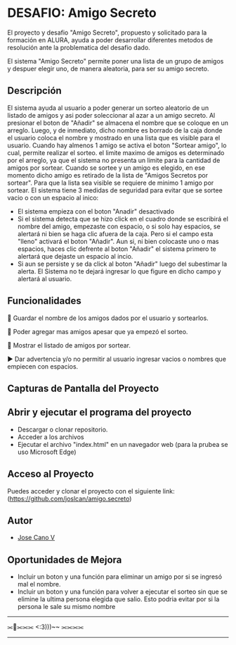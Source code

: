 # DESAFIO: Amigo Secreto

El proyecto y desafio "Amigo Secreto", propuesto y solicitado para la formación en ALURA, ayuda a poder desarrollar diferentes metodos de resolución ante la problematica del desafio dado.

El sistema "Amigo Secreto" permite poner una lista de un grupo de amigos y despuer elegir uno, de manera aleatoria, para ser su amigo secreto.

## Descripción

El sistema ayuda al usuario a poder generar un sorteo aleatorio de un listado de amigos y asi poder soleccionar al azar a un amigo secreto.
Al presionar el boton de "Añadir" se almacena el nombre que se coloque en un arreglo. Luego, y de inmediato, dicho nombre es borrado de la caja donde el usuario coloca el nombre y mostrado en una lista que es visible para el usuario.
Cuando hay almenos 1 amigo se activa el boton "Sortear amigo", lo cual, permite realizar el sorteo. el limite maximo de amigos es determinado por el arreglo, ya que el sistema no presenta un limite para la cantidad de amigos por sortear.
Cuando se sortee y un amigo es elegido, en ese momento dicho amigo es retirado de la lista de "Amigos Secretos por sortear". Para que la lista sea visible se requiere de minimo 1 amigo por sortear.
El sistema tiene 3 medidas de seguridad para evitar que se sortee vacio o con un espacio al inico:
- El sistema empieza con el boton "Anadir" desactivado
- Si el sistema detecta que se hizo click en el cuadro donde se escribirá el nombre del amigo, empezaste con espacio, o si solo hay espacios, se alertará ni bien se haga clic afuera de la caja. Pero si el campo esta "lleno" activará el boton "Añadir".
  Aun si, ni bien colocaste uno o mas espacios, haces clic defrente al boton "Añadir" el sistema primero te alertará que dejaste un espacio al incio.
- Si aun se persiste y se da click al boton "Añadir" luego del subestimar la alerta. El Sistema no te dejará ingresar lo que figure en dicho campo y alertará al usuario.

## Funcionalidades

🥇 Guardar el nombre de los amigos dados por el usuario y sortearlos.

🥈 Poder agregar mas amigos apesar que ya empezó el sorteo.

🥉 Mostrar el listado de amigos por sortear.

▶ Dar advertencia y/o no permitir al usuario ingresar vacios o nombres que empiecen con espacios.

## Capturas de Pantalla del Proyecto


## Abrir y ejecutar el programa del proyecto

- Descargar o clonar repositorio.
- Acceder a los archivos
- Ejecutar el archivo "index.html" en un navegador web (para la prubea se uso Microsoft Edge)
  
## Acceso al Proyecto

Puedes acceder y clonar el proyecto con el siguiente link:
(https://github.com/joslcan/amigo.secreto)

## Autor
- [Jose Cano V](https://github.com/joslcan)

## Oportunidades de Mejora
- Incluir un boton y una función para eliminar un amigo por si se ingresó mal el nombre.
- Incluir un boton y una función para volver a ejecutar el sorteo sin que se elimine la ultima persona elegida que salio.
  Esto podria evitar por si la persona le sale su mismo nombre

***
⫘🧀⫘⫘⫘ \<\:3\)\)\)\~\~ ⫘⫘⫘⫘
***
